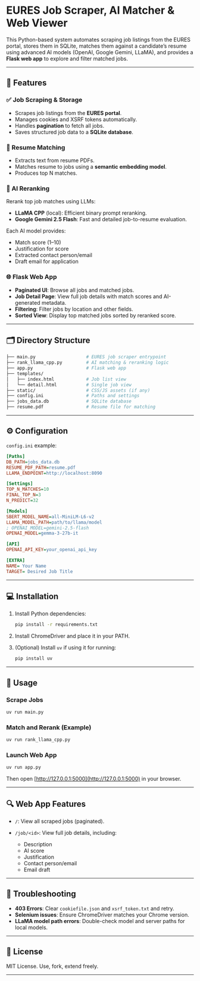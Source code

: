 # EURES Job Scraper, AI Matcher & Web Viewer

This Python-based system automates scraping job listings from the EURES portal, stores them in SQLite, matches them against a candidate’s resume using advanced AI models (OpenAI, Google Gemini, LLaMA), and provides a **Flask web app** to explore and filter matched jobs.

---

## 🚀 Features

### ✅ Job Scraping & Storage

* Scrapes job listings from the **EURES portal**.
* Manages cookies and XSRF tokens automatically.
* Handles **pagination** to fetch all jobs.
* Saves structured job data to a **SQLite database**.

### 📄 Resume Matching

* Extracts text from resume PDFs.
* Matches resume to jobs using a **semantic embedding model**.
* Produces top N matches.

### 🤖 AI Reranking

Rerank top job matches using LLMs:

* **LLaMA CPP** (local): Efficient binary prompt reranking.
* **Google Gemini 2.5 Flash**: Fast and detailed job-to-resume evaluation.

Each AI model provides:

* Match score (1–10)
* Justification for score
* Extracted contact person/email
* Draft email for application

### 🌐 Flask Web App

* **Paginated UI**: Browse all jobs and matched jobs.
* **Job Detail Page**: View full job details with match scores and AI-generated metadata.
* **Filtering**: Filter jobs by location and other fields.
* **Sorted View**: Display top matched jobs sorted by reranked score.

---

## 🗂 Directory Structure

```bash
├── main.py                   # EURES job scraper entrypoint
├── rank_llama_cpp.py         # AI matching & reranking logic
├── app.py                    # Flask web app
├── templates/
│   ├── index.html            # Job list view
│   └── detail.html           # Single job view
├── static/                   # CSS/JS assets (if any)
├── config.ini                # Paths and settings
├── jobs_data.db              # SQLite database
├── resume.pdf                # Resume file for matching
```

---

## ⚙ Configuration

`config.ini` example:

```ini
[Paths]
DB_PATH=jobs_data.db
RESUME_PDF_PATH=resume.pdf
LLAMA_ENDPOINT=http://localhost:8090

[Settings]
TOP_N_MATCHES=10
FINAL_TOP_N=3
N_PREDICT=32

[Models]
SBERT_MODEL_NAME=all-MiniLM-L6-v2
LLAMA_MODEL_PATH=path/to/llama/model
; OPENAI_MODEL=gemini-2.5-flash
OPENAI_MODEL=gemma-3-27b-it

[API]
OPENAI_API_KEY=your_openai_api_key

[EXTRA]
NAME= Your Name
TARGET= Desired Job Title

```

---

## 💻 Installation

1. Install Python dependencies:

   ```bash
   pip install -r requirements.txt
   ```

2. Install ChromeDriver and place it in your PATH.

3. (Optional) Install `uv` if using it for running:

   ```bash
   pip install uv
   ```

---

## 🧪 Usage

### Scrape Jobs

```bash
uv run main.py
```

### Match and Rerank (Example)

```python
uv run rank_llama_cpp.py
```

### Launch Web App

```bash
uv run app.py
```

Then open [http://127.0.0.1:5000](http://127.0.0.1:5000) in your browser.

---

## 🔍 Web App Features

* `/`: View all scraped jobs (paginated).
* `/job/<id>`: View full job details, including:

  * Description
  * AI score
  * Justification
  * Contact person/email
  * Email draft

---

## 🔧 Troubleshooting

* **403 Errors**: Clear `cookiefile.json` and `xsrf_token.txt` and retry.
* **Selenium issues**: Ensure ChromeDriver matches your Chrome version.
* **LLaMA model path errors**: Double-check model and server paths for local models.

---

## 📜 License

MIT License. Use, fork, extend freely.

---
